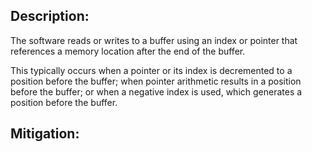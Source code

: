 ## Description:

The software reads or writes to a buffer using an index or pointer that references a memory location after the end of the buffer.

This typically occurs when a pointer or its index is decremented to a position before the buffer; when pointer arithmetic results in a position before the buffer; or when a negative index is used, which generates a position before the buffer.

## Mitigation:
